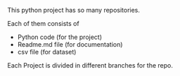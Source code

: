 This python project has so many repositories.

Each of them consists of

- Python code (for the project)
- Readme.md file (for documentation)
- csv file (for dataset)

Each Project is divided in different branches for the repo.